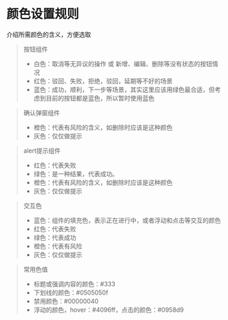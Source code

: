 # 颜色设置规则

介绍所需颜色的含义，方便选取

> 按钮组件  
> +  白色：取消等无异议的操作 或 新增、编辑、删除等没有状态的按钮情况  
> +  红色：驳回、失败，拒绝，驳回，延期等不好的场景  
> +  蓝色：成功，顺利，下一步等场景，其实这里应该用绿色最合适，但考虑到目前的按钮都是蓝色，所以暂时使用蓝色  

> 确认弹窗组件  
> +  橙色：代表有风险的含义，如删除时应该是这种颜色  
> +  灰色：仅仅做提示

> alert提示组件
> +  红色：代表失败
> +  绿色：是一种结果，代表成功。
> +  橙色：代表有风险的含义，如删除时应该是这种颜色
> +  灰色：仅仅做提示

> 交互色
> +  蓝色：组件的填充色，表示正在进行中，或者浮动和点击等交互的颜色
> +  红色：代表失败
> +  绿色：代表成功
> +  橙色：代表有风险
> +  灰色：仅仅做提示

> 常用色值
> +  标题或强调内容的颜色：#333
> +  下划线的颜色：#0505050f
> +  禁用颜色：#00000040
> +  浮动的颜色，hover：#4096ff，点击的颜色：#0958d9
